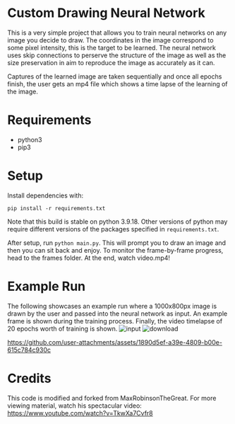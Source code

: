 # Custom Drawing Neural Network

This is a very simple project that allows you to train neural networks on any image you decide to draw. The coordinates in the image correspond to some pixel intensity, this is the target to be learned. The neural network uses skip connections to perserve the structure of the image as well as the size preservation in aim to reproduce the image as accurately as it can.

Captures of the learned image are taken sequentially and once all epochs finish, the user gets an mp4 file which shows a time lapse of the learning of the image.

# Requirements
- python3
- pip3

# Setup
Install dependencies with:

`pip install -r requirements.txt`

Note that this build is stable on python 3.9.18. Other versions of python may require different versions of the packages specified in `requirements.txt`.

After setup, run `python main.py`. This will prompt you to draw an image and then you can sit back and enjoy. To monitor the frame-by-frame progress, head to the frames folder. At the end, watch video.mp4!

# Example Run
The following showcases an example run where a 1000x800px image is drawn by the user and passed into the neural network as input. An example frame is shown during the training process. Finally, the video timelapse of 20 epochs worth of training is shown.
![input](https://github.com/user-attachments/assets/b321b6ec-489b-40c9-af02-f287bda727cd)
![download](https://github.com/user-attachments/assets/762e7781-7559-4053-a09a-4eca89469c4c)


https://github.com/user-attachments/assets/1890d5ef-a39e-4809-b00e-615c784c930c




# Credits
This code is modified and forked from MaxRobinsonTheGreat. For more viewing material, watch his spectacular video: https://www.youtube.com/watch?v=TkwXa7Cvfr8
